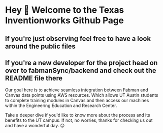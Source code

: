 # Hey 👋 Welcome to the Texas Inventionworks Github Page
## If you're just observing feel free to have a look around the public files
## If you're a new developer for the project head on over to fabmanSync/backend and check out the README file there

Our goal here is to achieve seamless integration between Fabman and Canvas data points using AWS resources. 
Which allows UT Austin students to complete training modules in Canvas and then access our machines within the Engineering Education and Research Center.

Take a deeper dive if you'd like to know more about the process and its benefits to the UT campus. If not, no worries, thanks for checking us out and have a wonderful day. 😊

<!--

**Here are some ideas to get you started:**

🙋‍♀️ A short introduction - what is your organization all about?
🌈 Contribution guidelines - how can the community get involved?
👩‍💻 Useful resources - where can the community find your docs? Is there anything else the community should know?
🍿 Fun facts - what does your team eat for breakfast?
🧙 Remember, you can do mighty things with the power of [Markdown](https://docs.github.com/github/writing-on-github/getting-started-with-writing-and-formatting-on-github/basic-writing-and-formatting-syntax)
-->

